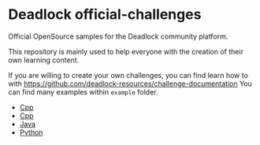 # Deadlock official-challenges

Official OpenSource samples for the Deadlock community platform.

This repository is mainly used to help everyone with the creation of their own learning content.

If you are willing to create your own challenges, you can find learn how to with https://github.com/deadlock-resources/challenge-documentation
You can find many examples within `example` folder.  

- [Cpp](./example/code_c)
- [Cpp](./example/code_cpp)
- [Java](./example/code_java)
- [Python](./example/code_python)
